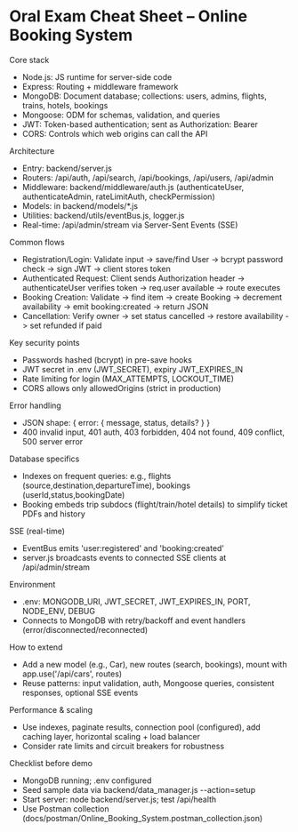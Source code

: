 # Oral Exam Cheat Sheet – Online Booking System

Core stack
- Node.js: JS runtime for server-side code
- Express: Routing + middleware framework
- MongoDB: Document database; collections: users, admins, flights, trains, hotels, bookings
- Mongoose: ODM for schemas, validation, and queries
- JWT: Token-based authentication; sent as Authorization: Bearer <token>
- CORS: Controls which web origins can call the API

Architecture
- Entry: backend/server.js
- Routers: /api/auth, /api/search, /api/bookings, /api/users, /api/admin
- Middleware: backend/middleware/auth.js (authenticateUser, authenticateAdmin, rateLimitAuth, checkPermission)
- Models: in backend/models/*.js
- Utilities: backend/utils/eventBus.js, logger.js
- Real-time: /api/admin/stream via Server-Sent Events (SSE)

Common flows
- Registration/Login: Validate input -> save/find User -> bcrypt password check -> sign JWT -> client stores token
- Authenticated Request: Client sends Authorization header -> authenticateUser verifies token -> req.user available -> route executes
- Booking Creation: Validate -> find item -> create Booking -> decrement availability -> emit booking:created -> return JSON
- Cancellation: Verify owner -> set status cancelled -> restore availability -> set refunded if paid

Key security points
- Passwords hashed (bcrypt) in pre-save hooks
- JWT secret in .env (JWT_SECRET), expiry JWT_EXPIRES_IN
- Rate limiting for login (MAX_ATTEMPTS, LOCKOUT_TIME)
- CORS allows only allowedOrigins (strict in production)

Error handling
- JSON shape: { error: { message, status, details? } }
- 400 invalid input, 401 auth, 403 forbidden, 404 not found, 409 conflict, 500 server error

Database specifics
- Indexes on frequent queries: e.g., flights (source,destination,departureTime), bookings (userId,status,bookingDate)
- Booking embeds trip subdocs (flight/train/hotel details) to simplify ticket PDFs and history

SSE (real-time)
- EventBus emits 'user:registered' and 'booking:created'
- server.js broadcasts events to connected SSE clients at /api/admin/stream

Environment
- .env: MONGODB_URI, JWT_SECRET, JWT_EXPIRES_IN, PORT, NODE_ENV, DEBUG
- Connects to MongoDB with retry/backoff and event handlers (error/disconnected/reconnected)

How to extend
- Add a new model (e.g., Car), new routes (search, bookings), mount with app.use('/api/cars', routes)
- Reuse patterns: input validation, auth, Mongoose queries, consistent responses, optional SSE events

Performance & scaling
- Use indexes, paginate results, connection pool (configured), add caching layer, horizontal scaling + load balancer
- Consider rate limits and circuit breakers for robustness

Checklist before demo
- MongoDB running; .env configured
- Seed sample data via backend/data_manager.js --action=setup
- Start server: node backend/server.js; test /api/health
- Use Postman collection (docs/postman/Online_Booking_System.postman_collection.json)
